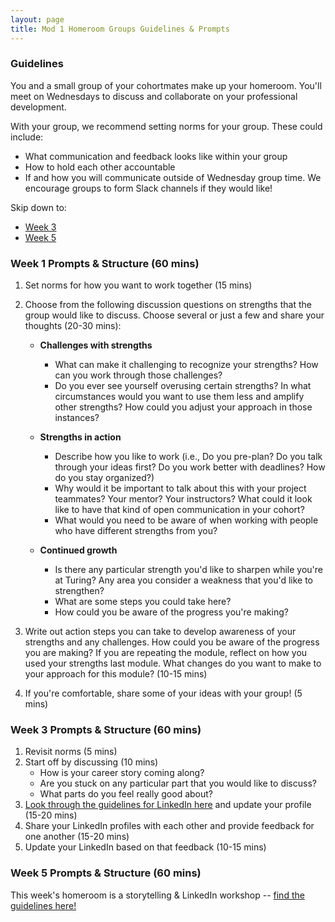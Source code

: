 ```yaml
---
layout: page
title: Mod 1 Homeroom Groups Guidelines & Prompts
---
```


### Guidelines
You and a small group of your cohortmates make up your homeroom. You'll meet on Wednesdays to discuss and collaborate on your professional development.

With your group, we recommend setting norms for your group. These could include:

* What communication and feedback looks like within your group
* How to hold each other accountable
* If and how you will communicate outside of Wednesday group time. We encourage groups to form Slack channels if they would like!

Skip down to:
* [Week 3](#week-3)
* [Week 5](#week-5)

### Week 1 Prompts & Structure (60 mins)
1. Set norms for how you want to work together (15 mins)

2. Choose from the following discussion questions on strengths that the group would like to discuss. Choose several or just a few and share your thoughts (20-30 mins):

    * **Challenges with strengths**  
      * What can make it challenging to recognize your strengths? How can you work through those challenges?
      * Do you ever see yourself overusing certain strengths? In what circumstances would you want to use them less and amplify other strengths? How could you adjust your approach in those instances?

    * **Strengths in action** 
      * Describe how you like to work (i.e., Do you pre-plan? Do you talk through your ideas first? Do you work better with deadlines? How do you stay organized?)
      * Why would it be important to talk about this with your project teammates? Your mentor? Your instructors? What could it look like to have that kind of open communication in your cohort? 
      * What would you need to be aware of when working with people who have different strengths from you?

    * **Continued growth**
      * Is there any particular strength you'd like to sharpen while you're at Turing? Any area you consider a weakness that you'd like to strengthen?
      * What are some steps you could take here?
      * How could you be aware of the progress you're making?

3. Write out action steps you can take to develop awareness of your strengths and any challenges. How could you be aware of the progress you are making? If you are repeating the module, reflect on how you used your strengths last module. What changes do you want to make to your approach for this module? (10-15 mins)

4. If you're comfortable, share some of your ideas with your group! (5 mins) 

### Week 3 Prompts & Structure (60 mins) <a name="week-3"></a>
1. Revisit norms (5 mins)
2. Start off by discussing (10 mins)
   * How is your career story coming along? 
   * Are you stuck on any particular part that you would like to discuss? 
   * What parts do you feel really good about? 
3. [Look through the guidelines for LinkedIn here](/resources/branding_resources) and update your profile (15-20 mins)
4. Share your LinkedIn profiles with each other and provide feedback for one another (15-20 mins)
5. Update your LinkedIn based on that feedback (10-15 mins)

### Week 5 Prompts & Structure (60 mins) <a name="week-5"></a>
This week's homeroom is a storytelling & LinkedIn workshop -- [find the guidelines here!](/module_one/mod1_week5)
